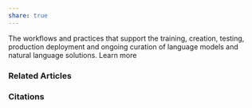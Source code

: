 ```yaml
---
share: true
---
```


The workflows and practices that support the training, creation, testing, production deployment and ongoing curation of language models and natural language solutions. Learn more

### Related Articles

### Citations
